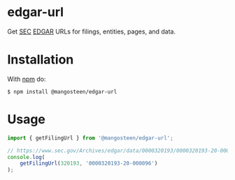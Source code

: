 # edgar-url

Get [SEC](https://www.sec.gov/) [EDGAR](https://www.sec.gov/edgar/searchedgar/companysearch.html) URLs for filings, entities, pages, and data.

# Installation

With [npm](https://www.npmjs.com/) do:

    $ npm install @mangosteen/edgar-url

# Usage

```js
import { getFilingUrl } from '@mangosteen/edgar-url';

// https://www.sec.gov/Archives/edgar/data/0000320193/0000320193-20-000096.txt
console.log(
    getFilingUrl(320193, '0000320193-20-000096')
);
```